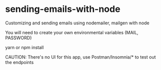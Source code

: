 # sending-emails-with-node
Customizing and sending emails using nodemailer, mailgen with node

You will need to create your own environmental variables (MAIL, PASSWORD)

yarn or npm install

CAUTION: There's no UI for this app, use Postman/Insomnia/* to test out the endpoints
